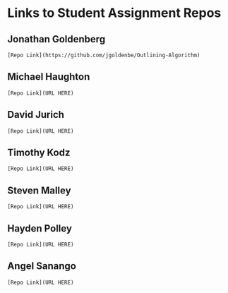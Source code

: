 # Links to Student Assignment Repos

## Jonathan Goldenberg
`[Repo Link](https://github.com/jgoldenbe/Outlining-Algorithm)`

## Michael Haughton
`[Repo Link](URL HERE)`

## David Jurich
`[Repo Link](URL HERE)`

## Timothy Kodz
`[Repo Link](URL HERE)`

## Steven Malley
`[Repo Link](URL HERE)`

## Hayden Polley
`[Repo Link](URL HERE)`

## Angel Sanango
`[Repo Link](URL HERE)`
